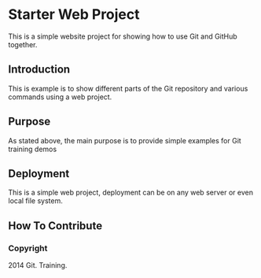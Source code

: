 # Starter Web Project

This is a simple website project for 
showing how to use Git and GitHub together.

## Introduction

This is example is to show different parts 
of the Git repository and various commands 
using a web project.

## Purpose

As stated above, the main purpose is to provide
simple examples for Git training demos

## Deployment

This is a simple web project, deployment
can be on any web server or even local 
file system.

## How To Contribute

### Copyright 

2014 Git. Training.